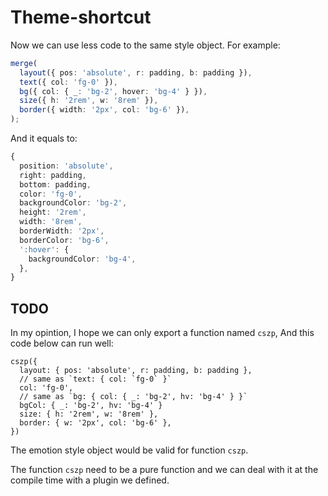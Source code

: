 # Theme-shortcut

Now we can use less code to the same style object. For example:

```typescript
merge(
  layout({ pos: 'absolute', r: padding, b: padding }),
  text({ col: 'fg-0' }),
  bg({ col: { _: 'bg-2', hover: 'bg-4' } }),
  size({ h: '2rem', w: '8rem' }),
  border({ width: '2px', col: 'bg-6' }),
);
```

And it equals to:

```typescript
{
  position: 'absolute',
  right: padding,
  bottom: padding,
  color: 'fg-0',
  backgroundColor: 'bg-2',
  height: '2rem',
  width: '8rem',
  borderWidth: '2px',
  borderColor: 'bg-6',
  ':hover': {
    backgroundColor: 'bg-4',
  },
}
```

## TODO

In my opintion, I hope we can only export a function named `cszp`, And this code
below can run well:

```
cszp({
  layout: { pos: 'absolute', r: padding, b: padding },
  // same as `text: { col: `fg-0` }`
  col: 'fg-0',
  // same as `bg: { col: { _: 'bg-2', hv: 'bg-4' } }`
  bgCol: { _: 'bg-2', hv: 'bg-4' }
  size: { h: '2rem', w: '8rem' },
  border: { w: '2px', col: 'bg-6' },
})
```

The emotion style object would be valid for function `cszp`.

The function `cszp` need to be a pure function and we can deal with it at the
compile time with a plugin we defined.
